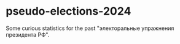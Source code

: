 # pseudo-elections-2024
Some curious statistics for the past "электоральные упражнения президента РФ".
